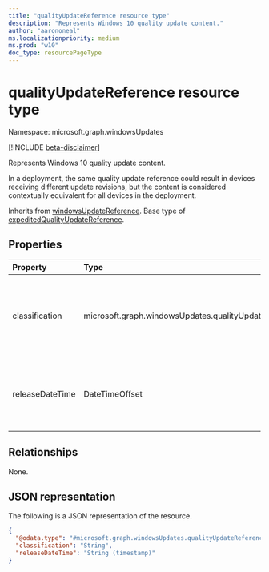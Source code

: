 ```yaml
---
title: "qualityUpdateReference resource type"
description: "Represents Windows 10 quality update content."
author: "aarononeal"
ms.localizationpriority: medium
ms.prod: "w10"
doc_type: resourcePageType
---
```


# qualityUpdateReference resource type

Namespace: microsoft.graph.windowsUpdates

[!INCLUDE [beta-disclaimer](../../includes/beta-disclaimer.md)]

Represents Windows 10 quality update content.

In a deployment, the same quality update reference could result in devices receiving different update revisions, but the content is considered contextually equivalent for all devices in the deployment.

Inherits from [windowsUpdateReference](../resources/windowsupdates-windowsupdatereference.md). Base type of [expeditedQualityUpdateReference](../resources/windowsupdates-expeditedqualityupdatereference.md).

## Properties
|Property|Type|Description|
|:---|:---|:---|
|classification|microsoft.graph.windowsUpdates.qualityUpdateClassification|Specifies the classification of the referenced content. Supports a subset of the values for **qualityUpdateClassification**. Possible values are: `security`, `unknownFutureValue`.|
|releaseDateTime|DateTimeOffset|Specifies a quality update in the given servicingChannel with the given classification by date (i.e. the last update published on the specified date). Default value is `security`.|

## Relationships
None.

## JSON representation
The following is a JSON representation of the resource.
<!-- {
  "blockType": "resource",
  "@odata.type": "microsoft.graph.windowsUpdates.qualityUpdateReference"
}
-->
``` json
{
  "@odata.type": "#microsoft.graph.windowsUpdates.qualityUpdateReference",
  "classification": "String",
  "releaseDateTime": "String (timestamp)"
}
```

